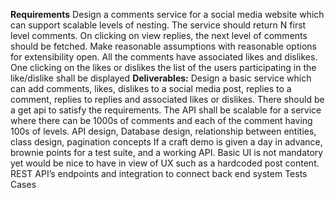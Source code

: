 **Requirements**
Design a comments service for a social media website which can support scalable levels of nesting.
The service should return N first level comments.
On clicking on view replies, the next level of comments should be fetched.
Make reasonable assumptions with reasonable options for extensibility open.
All the comments have associated likes and dislikes.
One clicking on the likes or dislikes the list of the users participating in the like/dislike shall be displayed
**Deliverables:**
Design a basic service which can add comments, likes, dislikes to a social media post, replies to a comment, replies to replies and associated likes or dislikes.
There should be a get api to satisfy the requirements. The API shall be scalable for a service where there can be 1000s of comments and each of the comment having 100s of levels.
API design, Database design, relationship between entities, class design, pagination concepts
If a craft demo is given a day in advance, brownie points for a test suite, and a working API.
Basic UI is not mandatory yet would be nice to have in view of UX such as a hardcoded post content.
REST API’s endpoints and integration to connect back end system
Tests Cases
